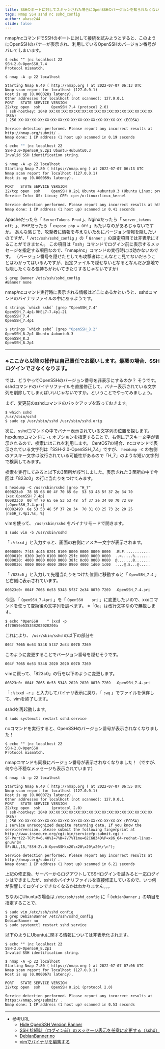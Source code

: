 ```yaml
---
title: SSHのポートに対してスキャンされた場合にOpenSSHのバージョンを知られたくない
tags: Nmap SSH sshd nc sshd_config
author: akase244
slide: false
---
```

nmap/ncコマンドでSSHのポートに対して接続を試みようとすると、このようにOpenSSHのバナーが表示され、利用しているOpenSSHのバージョン番号がバレてしまいます。

```:CentOS7の場合
$ echo "" |nc localhost 22
SSH-2.0-OpenSSH_7.4
Protocol mismatch.
```

```:CentOS7の場合
$ nmap -A -p 22 localhost 

Starting Nmap 6.40 ( http://nmap.org ) at 2022-07-07 06:13 UTC
Nmap scan report for localhost (127.0.0.1)
Host is up (0.000028s latency).
Other addresses for localhost (not scanned): 127.0.0.1
PORT   STATE SERVICE VERSION
22/tcp open  ssh     OpenSSH 7.4 (protocol 2.0)
| ssh-hostkey: 2048 XX:XX:XX:XX:XX:XX:XX:XX:XX:XX:XX:XX:XX:XX:XX:XX (RSA)
|_256 XX:XX:XX:XX:XX:XX:XX:XX:XX:XX:XX:XX:XX:XX:XX:XX (ECDSA)

Service detection performed. Please report any incorrect results at http://nmap.org/submit/ .
Nmap done: 1 IP address (1 host up) scanned in 0.19 seconds
```

```:20.04.3 LTS (Focal Fossa)の場合
$ echo "" |nc localhost 22
SSH-2.0-OpenSSH_8.2p1 Ubuntu-4ubuntu0.3
Invalid SSH identification string.
```

```:20.04.3 LTS (Focal Fossa)の場合
$ nmap -A -p 22 localhost 
Starting Nmap 7.80 ( https://nmap.org ) at 2022-07-07 06:13 UTC
Nmap scan report for localhost (127.0.0.1)
Host is up (0.000059s latency).

PORT   STATE SERVICE VERSION
22/tcp open  ssh     OpenSSH 8.2p1 Ubuntu 4ubuntu0.3 (Ubuntu Linux; protocol 2.0)
Service Info: OS: Linux; CPE: cpe:/o:linux:linux_kernel

Service detection performed. Please report any incorrect results at https://nmap.org/submit/ .
Nmap done: 1 IP address (1 host up) scanned in 0.41 seconds
```

Apacheだったら「 `ServerTokens Prod` 」、Nginxだったら「 `server_tokens off;` 」、PHPだったら「 `expose_php = Off` 」みたいなのがあるじゃないですか。
あんな感じで、攻撃者に情報を与えないためにバージョン情報を隠したいのですが、「 `/etc/ssh/sshd_config` 」の「 `Banner` 」の設定項目では非表示にすることができません。
この項目は「ssh」コマンドでログイン前に表示するメッセージを指定する項目なので、「nmap/nc」コマンドの実行時には効かないのです。
（バージョン番号を隠せたとしても攻撃者はこんなとこ見てないだろうことはわかってはいるんですが、設定ファイルで隠せないとなるとなんだか意地でも隠したくなる気持ちがわいてきたりするじゃないですか）

```
$ grep Banner /etc/ssh/sshd_config 
#Banner none
```

nmap/ncコマンド実行時に表示される情報はどこにあるかというと、sshdコマンドのバイナリファイルの中にあるようです。

```:CentOS7の場合
$ strings `which sshd` |grep "OpenSSH_7.4"
OpenSSH_7.4p1-RHEL7-7.4p1-21
OpenSSH_7.4
OpenSSH_7.4p1
```

```:20.04.3 LTS (Focal Fossa)の場合
$ strings `which sshd` |grep "OpenSSH_8.2"
OpenSSH_8.2p1 Ubuntu-4ubuntu0.3
OpenSSH_8.2
OpenSSH_8.2p1
```

---

### ※ここから以降の操作は自己責任でお願いします。最悪の場合、SSHログインできなくなります。

では、どうやってOpenSSHのバージョン番号を非表示にするのか？
そうです。sshdコマンドのバイナリファイルを直接修正して、バナー表示されている文字列を削除してしまえばいいじゃないですか。ということでやってみましょう。

まず、変更前のsshdコマンドのバックアップを取っておきます。

```
$ which sshd   
/usr/sbin/sshd
$ sudo cp /usr/sbin/sshd /usr/sbin/sshd.orig
```

次に、sshdコマンドの中でバナー表示されている文字列の位置を探します。
hexdumpコマンドに `-C` オプションを指定することで、右側にアスキー文字が表示されるので、検索にはこれを利用します。
CentOS7の場合、ncコマンドで表示されている文字列は「SSH-2.0-OpenSSH_7.4」ですが、 `hexdump -C` の右側のアスキー文字は改行されている可能性があるので「H_7」のような短い文字列で検索してみます。

検索を実行してみると以下の3箇所が該当しました。表示された３箇所の中で今回は「823c0」の行に当たりをつけてみます。

```:CentOS7の場合
$ hexdump -C /usr/sbin/sshd |grep "H_7"
000823a0  78 65 63 00 4f 70 65 6e  53 53 48 5f 37 2e 34 70  |xec.OpenSSH_7.4p|
000823c0  00 4f 70 65 6e 53 53 48  5f 37 2e 34 00 70 72 69  |.OpenSSH_7.4.pri|
00082490  6e 53 53 48 5f 37 2e 34  70 31 00 25 73 2c 20 25  |nSSH_7.4p1.%s, %|
```
vimを使って、 `/usr/sbin/sshd` をバイナリモードで開きます。

```
$ sudo vim -b /usr/sbin/sshd
```

「 `:%!xxd` 」と入力すると、画面の右側にアスキー文字が表示されます。

```
0000000: 7f45 4c46 0201 0100 0000 0000 0000 0000  .ELF............
0000010: 0300 3e00 0100 0000 25fc 0000 0000 0000  ..>.....%.......
0000020: 4000 0000 0000 0000 38fc 0c00 0000 0000  @.......8.......
0000030: 0000 0000 4000 3800 0900 4000 1d00 1c00  ....@.8...@.....
```

「 `/823c0` 」と入力して先程当たりをつけた位置に移動すると「 `OpenSSH_7.4` 」と右側に表示されています。

```
00823c0: 004f 7065 6e53 5348 5f37 2e34 0070 7269  .OpenSSH_7.4.pri
```

今回、「 `OpenSSH_7.4pri` 」を「 `OpenSSH    pri` 」に変更したいので、xxdコマンドを使って変換後の文字列を調べます。
※「0a」は改行文字なので無視します。

```
$ echo "OpenSSH    " |xxd -p
4f70656e535348202020200a
```

これにより、 `/usr/sbin/sshd` の以下の部分を

```
004f 7065 6e53 5348 5f37 2e34 0070 7269
```

このように変更することでバージョン番号を隠せそうです。

```
004f 7065 6e53 5348 2020 2020 0070 7269
```

vimに戻って、「823c0」の行を以下のように変更します。

```
00823c0: 004f 7065 6e53 5348 2020 2020 0070 7269  .OpenSSH_7.4.pri
```

「 `:%!xxd -r` 」と入力してバイナリ表示に戻り、「 `:wq` 」でファイルを保存して、vimを終了します。


sshdを再起動します。

```
$ sudo systemctl restart sshd.service 
```

ncコマンドを実行すると、OpenSSHのバージョン番号が表示されなくなりました！

```
$ echo "" |nc localhost 22
SSH-2.0-OpenSSH    
Protocol mismatch.
```

nmapコマンドも同様にバージョン番号が表示されなくなりました！（ですが、何やら不穏なメッセージも表示されています）

```
$ nmap -A -p 22 localhost

Starting Nmap 6.40 ( http://nmap.org ) at 2022-07-07 06:55 UTC
Nmap scan report for localhost (127.0.0.1)
Host is up (0.000072s latency).
Other addresses for localhost (not scanned): 127.0.0.1
PORT   STATE SERVICE VERSION
22/tcp open  ssh     (protocol 2.0)
| ssh-hostkey: 2048 XX:XX:XX:XX:XX:XX:XX:XX:XX:XX:XX:XX:XX:XX:XX:XX (RSA)
|_256 XX:XX:XX:XX:XX:XX:XX:XX:XX:XX:XX:XX:XX:XX:XX:XX (ECDSA)
1 service unrecognized despite returning data. If you know the service/version, please submit the following fingerprint at http://www.insecure.org/cgi-bin/servicefp-submit.cgi :
SF-Port22-TCP:V=6.40%I=7%D=7/7%Time=62C6834D%P=x86_64-redhat-linux-gnu%r(N
SF:ULL,15,"SSH-2\.0-OpenSSH\x20\x20\x20\x20\r\n");

Service detection performed. Please report any incorrect results at http://nmap.org/submit/ .
Nmap done: 1 IP address (1 host up) scanned in 6.21 seconds
```

上記の修正後、サーバーからログアウトしてSSHログインを試みると一応ログインはできましたが、sshdのバイナリファイルを直接修正しているので、いつ何が影響してログインできなくなるかはわかりません。。。

ちなみにUbuntuの場合は `/etc/ssh/sshd_config` に「 `DebianBanner` 」の項目を指定することで、

```
$ sudo vim /etc/ssh/sshd_config
$ grep DebianBanner /etc/ssh/sshd_config
DebianBanner no
$ sudo systemctl restart sshd.service 
```

以下のようにUbuntuに関する情報については非表示化されます。

```
$ echo "" |nc localhost 22
SSH-2.0-OpenSSH_8.2p1
Invalid SSH identification string.
```

```
$ nmap -A -p 22 localhost 
Starting Nmap 7.80 ( https://nmap.org ) at 2022-07-07 07:06 UTC
Nmap scan report for localhost (127.0.0.1)
Host is up (0.000067s latency).

PORT   STATE SERVICE VERSION
22/tcp open  ssh     OpenSSH 8.2p1 (protocol 2.0)

Service detection performed. Please report any incorrect results at https://nmap.org/submit/ .
Nmap done: 1 IP address (1 host up) scanned in 0.53 seconds
```

---

- 参考URL
    - [Hide OpenSSH Version Banner](http://kb.ictbanking.net/article.php?id=666)
    - [SSH 接続時（ログイン前）のメッセージ表示を任意に変更する（sshd）](https://qiita.com/KEINOS/items/e6da8ed42167fa632c84)
    - [DebianBanner no](https://artisan.hatenablog.com/entry/20130829/1377789510)
    - [vimでバイナリを編集する](https://qiita.com/urakarin/items/337a0433a41443731ad0)




